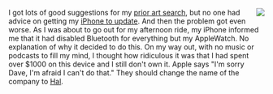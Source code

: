 <img src="http://scripting.com/images/2020/05/28/dave.png" border="0" align="right">I got lots of good suggestions for my <a href="https://github.com/scripting/Scripting-News/issues/173">prior art search</a>, but no one had advice on getting my <a href="http://scripting.com/2020/05/27.html#a183347">iPhone to update</a>. And then the problem got even worse. As I was about to go out for my afternoon ride, my iPhone informed me that it had disabled Bluetooth for everything but my AppleWatch. No explanation of why it decided to do this. On my way out, with no music or podcasts to fill my mind, I thought how ridiculous it was that I had spent over $1000 on this device and I still don't own it. Apple says "I'm sorry Dave, I'm afraid I can't do that." They should change the name of the company to <a href="https://www.youtube.com/watch?v=ARJ8cAGm6JE">Hal</a>. 
